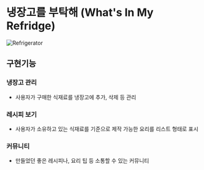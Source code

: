 # 냉장고를 부탁해 (What's In My Refridge)
![Refrigerator](https://github.com/creepereye1204/what-s-in-my-fridge/assets/70376320/0c90f459-3429-4d58-b7d7-00ece562afeb)
## 구현기능
### 냉장고 관리
- 사용자가 구매한 식재료를 냉장고에 추가, 삭제 등 관리
### 레시피 보기
- 사용자가 소유하고 있는 식재료를 기준으로 제작 가능한 요리를 리스트 형태로 표시
### 커뮤니티
- 만들었던 좋은 레시피나, 요리 팁 등 소통할 수 있는 커뮤니티
